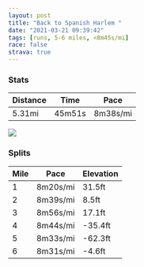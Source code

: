 ```yaml
---
layout: post
title: "Back to Spanish Harlem "
date: "2021-03-21 09:39:42"
tags: [runs, 5-6 miles, <8m45s/mi]
race: false
strava: true
---
```


### Stats

| Distance | Time | Pace |
|----------|------|------|
|5.31mi|45m51s|8m38s/mi|

<img src='https://maps.googleapis.com/maps/api/staticmap?maptype=roadmap&path=enc:qewwF`nsbMSPI?F[Vi@x@oCTm@nAmB\m@DONEJK\QTa@d@}A?EIIG?Xe@Na@PUh@mA@m@CGu@w@Ke@S]EAi@k@e@EWIk@}@SSo@e@KMFAOVKCe@U]YEc@K_@q@u@]QMCGMUUAIAVQAUOY_A_B_A_@?w@Y]S{@qAm@MS[Ia@[KKQ]]Fm@UQSGg@KUBMSg@Iu@g@MQGa@s@u@?WEIk@Ai@Kc@@YEa@Jk@c@UYa@Mi@_@_@]U[a@SIWUME?GGAUII}B_Bi@@KCQSa@UY?WIe@Uw@y@Qi@g@M]YMUs@AMIWIQO[IWQK?OOGy@EEGD}ABCAIWOQc@c@Us@Ec@o@aB]iAGm@Ai@@q@AGKKLw@BGDe@EwA@]FW@q@BQzAiD\eB@e@De@?KOg@AUMc@a@c@c@QYQYIsDmBcAq@_AqAi@c@Q[UgACc@?e@@UHi@p@mBHi@@k@Kq@Mq@IQW}@[c@c@U}@]a@]_@Mg@a@aB_DGUGQAQ]m@iA{@cA[i@Im@Cq@R}@`@g@Jy@Bc@Gw@y@_As@q@{@Uu@Wg@K_@u@}@UMg@@i@RQA_Bs@]I{@SqASyEqCS]sAcBcAgA_@O]]c@[UEcAc@{@e@cAgAi@aASq@AOM_AQu@AiBCMNaADuACo@E_@c@_Aa@[WYoBoAMWk@QgAm@o@o@eAc@{BeBoBmAyAkAw@g@k@UiBgAm@WaAMg@@eAJq@AKCOMkBGy@LaAr@[Ze@Bs@GsAo@QQu@]MK]e@yBoBcCeDg@c@WKc@GyANm@?_D[{A_@a@Y_@g@i@eAo@mBUWUO_@Da@TGHQl@AL@VDh@n@|@FRJPTTNh@Eb@Qf@a@j@e@P_@Fi@MwAaBg@_@s@]a@M]QKe@_@Yc@QUQW]Qg@Ao@?[P}@@cB]aACSu@SOFMGCOB[Pc@JeAHyARq@\a@Na@Fk@Ca@j@yAl@aAAa@n@iAr@}@Xi@HUCw@ISN]Fs@Je@F_A?_AB]Ri@Yi@\UHa@`@Yp@aA\DhAiBg@oBXaAHg@PQ`@U\a@Ho@x@sAN_@@MVa@Ne@H}@&key=AIzaSyC1MId7bFpkLXNAaYhBSTb8jLyiSqzbDtM&size=800x800&markers=color:yellow|label:S|40.75625,-73.99665&markers=color:green|label:F|40.79465000000004,-73.94158999999985'>

### Splits

| Mile | Pace | Elevation |
|------|------|-----------|
|1|8m20s/mi|31.5ft|
|2|8m39s/mi|8.5ft|
|3|8m56s/mi|17.1ft|
|4|8m44s/mi|-35.4ft|
|5|8m33s/mi|-62.3ft|
|6|8m31s/mi|-4.6ft|
